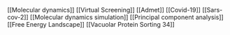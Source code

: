 [[Molecular dynamics]]
[[Virtual Screening]]
[[Admet]]
[[Covid-19]]
[[Sars-cov-2]]
[[Molecular dynamics simulation]]
[[Principal component analysis]]
[[Free Energy Landscape]]
[[Vacuolar Protein Sorting 34]]
